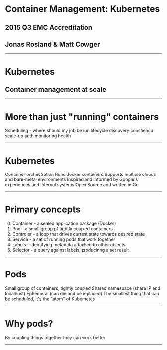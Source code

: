 # Container Management: Kubernetes
## 2015 Q3 EMC Accreditation
## Jonas Rosland & Matt Cowger

---

# Kubernetes
## Container management at scale

---

# More than just "running" containers

Scheduling - where should my job be run
lifecycle
discovery
constiencu
scale-up
auth
monitoring
health

---

# Kubernetes
Container orchestration
Runs docker containers
Supports multiple clouds and bare-metal environments
Inspired and informed by Google's experiences and internal systems
Open Source and written in Go

---

# Primary concepts

0. Container - a sealed application package (Docker)
1. Pod - a small group pf tightly coupled containers
2. Controler - a loop that drives current state towards desired state
3. Service - a set of running pods that work together
4. Labels - identifying metadata attached to other objects
5. Selector - a query against labels, producinng a set result

---

# Pods

Small group of containers, tightly coupled
Shared namespace (share IP and localhost)
Ephemeral (can die and be replaced)
The smallest thing that can be scheduled, it's the "atom" of Kubernetes

---

# Why pods?

By coupling things together they can work better

---
